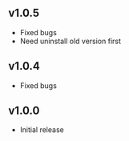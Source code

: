 ## v1.0.5  
- Fixed bugs  
- Need uninstall old version first
  
## v1.0.4  
- Fixed bugs  
  
## v1.0.0  
- Initial release  
